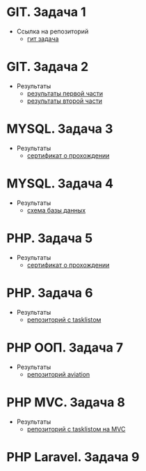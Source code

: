 # GIT. Задача 1
* Ссылка на репозиторий
    * [гит задача](https://github.com/AntonMarkin/hello)
# GIT. Задача 2
* Результаты
    * [результаты первой части](https://github.com/AntonMarkin/q-digital_internship/blob/main/task2/part1.jpg)
    * [результаты второй части](https://github.com/AntonMarkin/q-digital_internship/blob/main/task2/part2.jpg)
# MYSQL. Задача 3
* Результаты
    * [сертификат о прохождении](https://www.sololearn.com/certificates/CC-EQIT9Q87)
# MYSQL. Задача 4
* Результаты
    * [схема базы данных](https://github.com/AntonMarkin/q-digital_internship/blob/main/task4/db_scheme.jpg)
# PHP. Задача 5
* Результаты
    * [сертификат о прохождении](https://www.sololearn.com/certificates/CT-BCHZPM4K)
# PHP. Задача 6
* Результаты
    * [репозиторий с tasklistом](https://github.com/AntonMarkin/task-6)
# PHP ООП. Задача 7
* Результаты
    * [репозиторий aviation](https://github.com/AntonMarkin/aviation)
# PHP MVC. Задача 8
* Результаты
    * [репозиторий с tasklistом на MVC](https://github.com/AntonMarkin/taskList_MVC)
# PHP Laravel. Задача 9